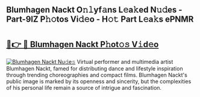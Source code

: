 ## Blumhagen Nackt O𝚗𝚕yf𝚊ns L𝚎a𝚔ed N𝚞𝚍es - Part-9lZ P𝚑𝚘tos Vi𝚍𝚎o - H𝚘𝚝 Part L𝚎a𝚔s ePNMR

# <h2><a href="http://kf6ibs.oniu.top/?m=Blumhagen+Nackt">🔗👉 🔴 Blumhagen Nackt P𝚑ot𝚘𝚜 V𝚒d𝚎o</a></h2>

[![Blumhagen Nackt Nu𝚍e𝚜](https://i.imgur.com/0qMVB7G.gif)](http://kf6ibs.oniu.top/?m=Blumhagen+Nackt)
Virtual performer and multimedia artist Blumhagen Nackt, famed for distributing dance and lifestyle inspiration through trending choreographies and compact films. Blumhagen Nackt's public image is marked by its openness and sincerity, but the complexities of his personal life remain a source of intrigue and fascination.  
